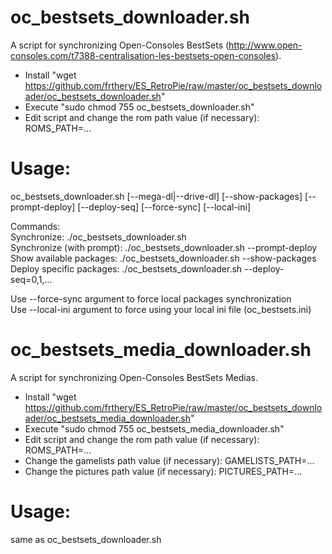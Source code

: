 oc_bestsets_downloader.sh
=================
A script for synchronizing Open-Consoles BestSets (http://www.open-consoles.com/t7388-centralisation-les-bestsets-open-consoles).

- Install "wget https://github.com/frthery/ES_RetroPie/raw/master/oc_bestsets_downloader/oc_bestsets_downloader.sh"
- Execute "sudo chmod 755 oc_bestsets_downloader.sh"
- Edit script and change the rom path value (if necessary): ROMS_PATH=...

Usage:
======
oc_bestsets_downloader.sh [--mega-dl|--drive-dl] [--show-packages] [--prompt-deploy] [--deploy-seq] [--force-sync] [--local-ini]

Commands:<br/>
Synchronize: ./oc_bestsets_downloader.sh<br/>
Synchronize (with prompt): ./oc_bestsets_downloader.sh --prompt-deploy<br/>
Show available packages: ./oc_bestsets_downloader.sh --show-packages<br/>
Deploy specific packages: ./oc_bestsets_downloader.sh --deploy-seq=0,1,...<br/>

Use --force-sync argument to force local packages synchronization<br/>
Use --local-ini argument to force using your local ini file (oc_bestsets.ini)<br/>

oc_bestsets_media_downloader.sh
=================
A script for synchronizing Open-Consoles BestSets Medias.

- Install "wget https://github.com/frthery/ES_RetroPie/raw/master/oc_bestsets_downloader/oc_bestsets_media_downloader.sh"
- Execute "sudo chmod 755 oc_bestsets_media_downloader.sh"
- Edit script and change the rom path value (if necessary): ROMS_PATH=...
- Change the gamelists path value (if necessary): GAMELISTS_PATH=...
- Change the pictures path value (if necessary): PICTURES_PATH=...

Usage:
======
same as oc_bestsets_downloader.sh

